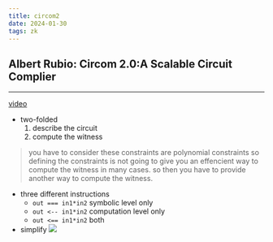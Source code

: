```yaml
---
title: circom2
date: 2024-01-30 
tags: zk
---
```

<!--more-->
## Albert Rubio: Circom 2.0:A Scalable Circuit Complier

---

[video](https://www.youtube.com/watch?v=zRngElDdUNE&ab_channel=Delendum)
- two-folded
  1. describe the circuit
  2. compute the witness    
> you have to consider these constraints are polynomial constraints so defining the constraints is not going to give you an effencient way to compute the witness in many cases. so then you have to provide another way to compute the witness.
- three different instructions
  - `out === in1*in2` symbolic level only
  - `out <-- in1*in2` computation level only
  - `out <== in1*in2` both
- simplify
  ![](pic/circom2-1.png)